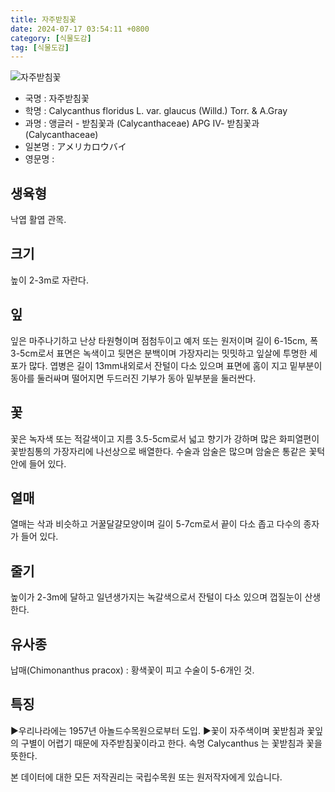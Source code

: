 ```yaml
---
title: 자주받침꽃
date: 2024-07-17 03:54:11 +0800
category: [식물도감]
tag: [식물도감]
---
```




![자주받침꽃](/fileUpload/plants/basic/Calycanthaceae/Calycanthus/15556/1_th2.JPG)
- 국명 : 자주받침꽃
- 학명 : Calycanthus floridus L. var. glaucus (Willd.) Torr. & A.Gray
- 과명 : 앵글러 - 받침꽃과 (Calycanthaceae) APG Ⅳ- 받침꽃과 (Calycanthaceae)
- 일본명 : アメリカロウバイ
- 영문명 : 


## 생육형
낙엽 활엽 관목.
## 크기
높이 2-3m로 자란다.
## 잎
잎은 마주나기하고 난상 타원형이며 점첨두이고 예저 또는 원저이며 길이 6-15cm, 폭 3-5cm로서 표면은 녹색이고 뒷면은 분백이며 가장자리는 밋밋하고 잎살에 투명한 세포가 많다. 엽병은 길이 13mm내외로서 잔털이 다소 있으며 표면에 홈이 지고 밑부분이 동아를 둘러싸며 떨어지면 두드러진 기부가 동아 밑부분을 둘러싼다.
## 꽃
꽃은 녹자색 또는 적갈색이고 지름 3.5-5cm로서 넓고 향기가 강하며 많은 화피열편이 꽃받침통의 가장자리에 나선상으로 배열한다. 수술과 암술은 많으며 암술은 통같은 꽃턱안에 들어 있다.
## 열매
열매는 삭과 비슷하고 거꿀달걀모양이며 길이 5-7cm로서 끝이 다소 좁고 다수의 종자가 들어 있다.
## 줄기
높이가 2-3m에 달하고 일년생가지는 녹갈색으로서 잔털이 다소 있으며 껍질눈이 산생한다.
## 유사종
납매(Chimonanthus pracox) : 황색꽃이 피고 수술이 5-6개인 것.
## 특징
▶우리나라에는 1957년 아놀드수목원으로부터 도입.▶꽃이 자주색이며 꽃받침과 꽃잎의 구별이 어렵기 때문에 자주받침꽃이라고 한다. 속명 Calycanthus 는 꽃받침과 꽃을 뜻한다.






본 데이터에 대한 모든 저작권리는 국립수목원 또는 원저작자에게 있습니다.
